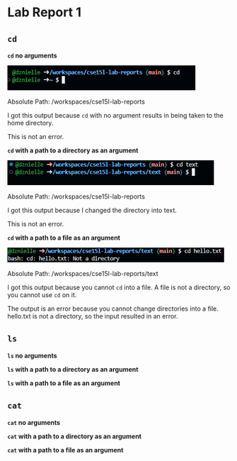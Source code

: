 # Lab Report 1

## `cd`
**`cd` no arguments**

![Image](cd1.png)

Absolute Path: /workspaces/cse15l-lab-reports

I got this output because `cd` with no argument results in being taken to the home directory.
 
This is not an error.


**`cd` with a path to a directory as an argument**

![Image](cd2.png)

Absolute Path: /workspaces/cse15l-lab-reports

I got this output because I changed the directory into text.

This is not an error.

**`cd` with a path to a file as an argument**

![Image](cd3.png)

Absolute Path: /workspaces/cse15l-lab-reports/text


I got this output because you cannot `cd` into a file. A file is not a directory, so you cannot use `cd` on it.

The output is an error because you cannot change directories into a file. hello.txt is not a directory, so the input resulted in an error.
  

## `ls`
**`ls` no arguments**

**`ls` with a path to a directory as an argument**

**`ls` with a path to a file as an argument**


## `cat`
**`cat` no arguments**

**`cat` with a path to a directory as an argument**

**`cat` with a path to a file as an argument**
